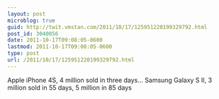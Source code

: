 ```yaml
---
layout: post
microblog: true
guid: http://twit.vmstan.com/2011/10/17/125951220199329792.html
post_id: 3040056
date: 2011-10-17T09:08:05-0600
lastmod: 2011-10-17T09:08:05-0600
type: post
url: /2011/10/17/125951220199329792.html
---
```

Apple iPhone 4S, 4 million sold in three days… Samsung Galaxy S II, 3 million sold in 55 days, 5 million in 85 days
